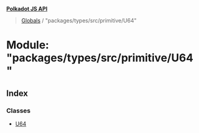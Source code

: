 **[Polkadot JS API](../README.md)**

> [Globals](../globals.md) / "packages/types/src/primitive/U64"

# Module: "packages/types/src/primitive/U64"

## Index

### Classes

* [U64](../classes/_packages_types_src_primitive_u64_.u64.md)
